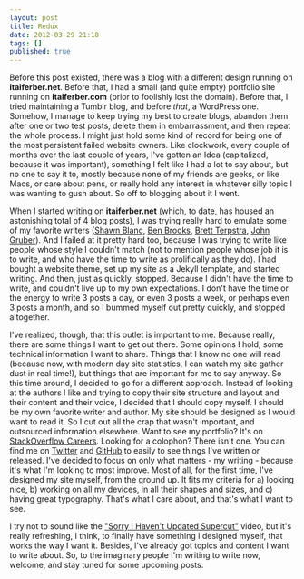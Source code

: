 ```yaml
---
layout: post
title: Redux
date: 2012-03-29 21:18
tags: []
published: true
---
```

Before this post existed, there was a blog with a different design running on **itaiferber.net**. Before that, I had a small (and quite empty) portfolio site running on **itaiferber.com** (prior to foolishly lost the domain). Before that, I tried maintaining a Tumblr blog, and before *that*, a WordPress one. Somehow, I manage to keep trying my best to create blogs, abandon them after one or two test posts, delete them in embarrassment, and then repeat the whole process. I might just hold some kind of record for being one of the most persistent failed website owners. Like clockwork, every couple of months over the last couple of years, I've gotten an Idea (capitalized, because it was important), something I felt like I had a lot to say about, but no one to say it to, mostly because none of my friends are geeks, or like Macs, or care about pens, or really hold any interest in whatever silly topic I was wanting to gush about. So off to blogging about it I went.

When I started writing on **itaiferber.net** (which, to date, has housed an astonishing total of 4 blog posts), I was trying really hard to emulate some of my favorite writers ([Shawn Blanc](http://shawnblanc.net), [Ben Brooks](http://brooksreview.net), [Brett Terpstra](http://brettterpstra.com), [John Gruber](http://daringfireball.net)). And I failed at it pretty hard too, because I was trying to write like people whose style I couldn't match (not to mention people whose job it is to write, and who have the time to write as prolifically as they do). I had bought a website theme, set up my site as a Jekyll template, and started writing. And then, just as quickly, stopped. Because I didn't have the time to write, and couldn't live up to my own expectations. I don't have the time or the energy to write 3 posts a day, or even 3 posts a week, or perhaps even 3 posts a month, and so I bummed myself out pretty quickly, and stopped altogether.

I've realized, though, that this outlet is important to me. Because really, there are some things I want to get out there. Some opinions I hold, some technical information I want to share. Things that I know no one will read (because now, with modern day site statistics, I can watch my site gather dust in real time!), but things that are important for me to say anyway. So this time around, I decided to go for a different approach. Instead of looking at the authors I like and trying to copy their site structure and layout and their content and their voice, I decided that I should copy myself. I should be my own favorite writer and author. My site should be designed as I would want to read it. So I cut out all the crap that wasn't important, and outsourced information elsewhere. Want to see my portfolio? It's on [StackOverflow Careers](http://careers.stackoverflow.com/itaiferber). Looking for a colophon? There isn't one. You can find me on [Twitter](https://twitter.com/itaiferber) and [GitHub](https://github.com/itaiferber) to easily to see things I've written or released. I've decided to focus on only what matters - my writing - because it's what I'm looking to most improve. Most of all, for the first time, I've designed my site myself, from the ground up. It fits my criteria for a) looking nice, b) working on all my devices, in all their shapes and sizes, and c) having great typography. That's what I care about, and that's what I want to see.

I try not to sound like the ["Sorry I Haven't Updated Supercut"](http://www.youtube.com/watch?v=YYC2yQURA-Q) video, but it's really refreshing, I think, to finally have something I designed myself, that works the way I want it. Besides, I've already got topics and content I want to write about. So, to the imaginary people I'm writing to write now, welcome, and stay tuned for some upcoming posts.